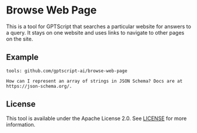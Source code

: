 # Browse Web Page

This is a tool for GPTScript that searches a particular website for answers to a query.
It stays on one website and uses links to navigate to other pages on the site.

## Example

```
tools: github.com/gptscript-ai/browse-web-page

How can I represent an array of strings in JSON Schema? Docs are at https://json-schema.org/.
```

## License

This tool is available under the Apache License 2.0. See [LICENSE](LICENSE) for more information.

